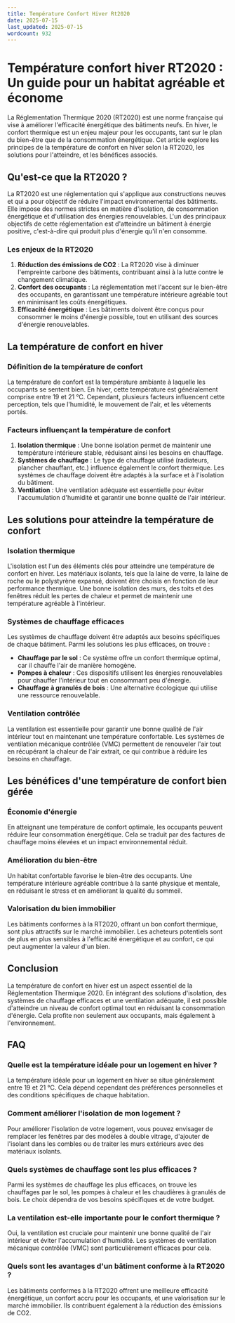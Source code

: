 ```yaml
---
title: Température Confort Hiver Rt2020
date: 2025-07-15
last_updated: 2025-07-15
wordcount: 932
---
```


# Température confort hiver RT2020 : Un guide pour un habitat agréable et économe

La Réglementation Thermique 2020 (RT2020) est une norme française qui vise à améliorer l'efficacité énergétique des bâtiments neufs. En hiver, le confort thermique est un enjeu majeur pour les occupants, tant sur le plan du bien-être que de la consommation énergétique. Cet article explore les principes de la température de confort en hiver selon la RT2020, les solutions pour l'atteindre, et les bénéfices associés.

## Qu'est-ce que la RT2020 ?

La RT2020 est une réglementation qui s'applique aux constructions neuves et qui a pour objectif de réduire l'impact environnemental des bâtiments. Elle impose des normes strictes en matière d'isolation, de consommation énergétique et d'utilisation des énergies renouvelables. L'un des principaux objectifs de cette réglementation est d'atteindre un bâtiment à énergie positive, c'est-à-dire qui produit plus d'énergie qu'il n'en consomme.

### Les enjeux de la RT2020

1. **Réduction des émissions de CO2** : La RT2020 vise à diminuer l'empreinte carbone des bâtiments, contribuant ainsi à la lutte contre le changement climatique.
2. **Confort des occupants** : La réglementation met l'accent sur le bien-être des occupants, en garantissant une température intérieure agréable tout en minimisant les coûts énergétiques.
3. **Efficacité énergétique** : Les bâtiments doivent être conçus pour consommer le moins d'énergie possible, tout en utilisant des sources d'énergie renouvelables.

## La température de confort en hiver

### Définition de la température de confort

La température de confort est la température ambiante à laquelle les occupants se sentent bien. En hiver, cette température est généralement comprise entre 19 et 21 °C. Cependant, plusieurs facteurs influencent cette perception, tels que l'humidité, le mouvement de l'air, et les vêtements portés.

### Facteurs influençant la température de confort

1. **Isolation thermique** : Une bonne isolation permet de maintenir une température intérieure stable, réduisant ainsi les besoins en chauffage.
2. **Systèmes de chauffage** : Le type de chauffage utilisé (radiateurs, plancher chauffant, etc.) influence également le confort thermique. Les systèmes de chauffage doivent être adaptés à la surface et à l'isolation du bâtiment.
3. **Ventilation** : Une ventilation adéquate est essentielle pour éviter l'accumulation d'humidité et garantir une bonne qualité de l'air intérieur.

## Les solutions pour atteindre la température de confort

### Isolation thermique

L'isolation est l'un des éléments clés pour atteindre une température de confort en hiver. Les matériaux isolants, tels que la laine de verre, la laine de roche ou le polystyrène expansé, doivent être choisis en fonction de leur performance thermique. Une bonne isolation des murs, des toits et des fenêtres réduit les pertes de chaleur et permet de maintenir une température agréable à l'intérieur.

### Systèmes de chauffage efficaces

Les systèmes de chauffage doivent être adaptés aux besoins spécifiques de chaque bâtiment. Parmi les solutions les plus efficaces, on trouve :

- **Chauffage par le sol** : Ce système offre un confort thermique optimal, car il chauffe l'air de manière homogène.
- **Pompes à chaleur** : Ces dispositifs utilisent les énergies renouvelables pour chauffer l'intérieur tout en consommant peu d'énergie.
- **Chauffage à granulés de bois** : Une alternative écologique qui utilise une ressource renouvelable.

### Ventilation contrôlée

La ventilation est essentielle pour garantir une bonne qualité de l'air intérieur tout en maintenant une température confortable. Les systèmes de ventilation mécanique contrôlée (VMC) permettent de renouveler l'air tout en récupérant la chaleur de l'air extrait, ce qui contribue à réduire les besoins en chauffage.

## Les bénéfices d'une température de confort bien gérée

### Économie d'énergie

En atteignant une température de confort optimale, les occupants peuvent réduire leur consommation énergétique. Cela se traduit par des factures de chauffage moins élevées et un impact environnemental réduit.

### Amélioration du bien-être

Un habitat confortable favorise le bien-être des occupants. Une température intérieure agréable contribue à la santé physique et mentale, en réduisant le stress et en améliorant la qualité du sommeil.

### Valorisation du bien immobilier

Les bâtiments conformes à la RT2020, offrant un bon confort thermique, sont plus attractifs sur le marché immobilier. Les acheteurs potentiels sont de plus en plus sensibles à l'efficacité énergétique et au confort, ce qui peut augmenter la valeur d'un bien.

## Conclusion

La température de confort en hiver est un aspect essentiel de la Réglementation Thermique 2020. En intégrant des solutions d'isolation, des systèmes de chauffage efficaces et une ventilation adéquate, il est possible d'atteindre un niveau de confort optimal tout en réduisant la consommation d'énergie. Cela profite non seulement aux occupants, mais également à l'environnement.

## FAQ

### Quelle est la température idéale pour un logement en hiver ?

La température idéale pour un logement en hiver se situe généralement entre 19 et 21 °C. Cela dépend cependant des préférences personnelles et des conditions spécifiques de chaque habitation.

### Comment améliorer l'isolation de mon logement ?

Pour améliorer l'isolation de votre logement, vous pouvez envisager de remplacer les fenêtres par des modèles à double vitrage, d'ajouter de l'isolant dans les combles ou de traiter les murs extérieurs avec des matériaux isolants.

### Quels systèmes de chauffage sont les plus efficaces ?

Parmi les systèmes de chauffage les plus efficaces, on trouve les chauffages par le sol, les pompes à chaleur et les chaudières à granulés de bois. Le choix dépendra de vos besoins spécifiques et de votre budget.

### La ventilation est-elle importante pour le confort thermique ?

Oui, la ventilation est cruciale pour maintenir une bonne qualité de l'air intérieur et éviter l'accumulation d'humidité. Les systèmes de ventilation mécanique contrôlée (VMC) sont particulièrement efficaces pour cela.

### Quels sont les avantages d'un bâtiment conforme à la RT2020 ?

Les bâtiments conformes à la RT2020 offrent une meilleure efficacité énergétique, un confort accru pour les occupants, et une valorisation sur le marché immobilier. Ils contribuent également à la réduction des émissions de CO2.